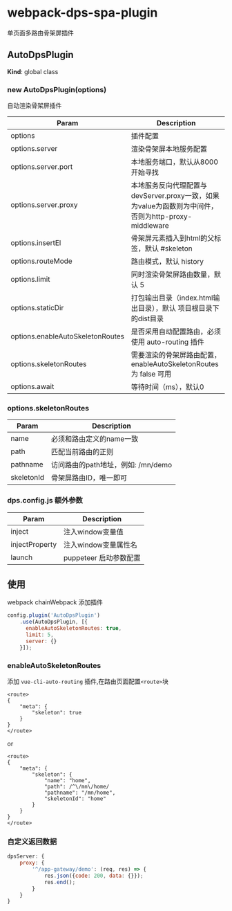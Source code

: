 # webpack-dps-spa-plugin
单页面多路由骨架屏插件

<a name="AutoDpsPlugin"></a>

## AutoDpsPlugin
**Kind**: global class  
<a name="new_AutoDpsPlugin_new"></a>

### new AutoDpsPlugin(options)
自动渲染骨架屏插件


| Param | Description |
| --- | --- |
| options | 插件配置 |
| options.server | 渲染骨架屏本地服务配置 |
| options.server.port | 本地服务端口，默认从8000开始寻找 |
| options.server.proxy | 本地服务反向代理配置与devServer.proxy一致，如果为value为函数则为中间件，否则为http-proxy-middleware |
| options.insertEl | 骨架屏元素插入到html的父标签，默认 #skeleton |
| options.routeMode | 路由模式，默认 history |
| options.limit | 同时渲染骨架屏路由数量，默认 5 |
| options.staticDir | 打包输出目录（index.html输出目录），默认 项目根目录下的dist目录 |
| options.enableAutoSkeletonRoutes | 是否采用自动配置路由，必须使用 auto-routing 插件 |
| options.skeletonRoutes | 需要渲染的骨架屏路由配置，enableAutoSkeletonRoutes 为 false 可用 |
| options.await | 等待时间（ms），默认0 |

### options.skeletonRoutes
| Param | Description |
| --- | --- |
| name | 必须和路由定义的name一致 |
| path | 匹配当前路由的正则 |
| pathname | 访问路由的path地址，例如: /mn/demo |
| skeletonId | 骨架屏路由ID，唯一即可 |

### dps.config.js 额外参数
| Param | Description |
| --- | --- |
| inject | 注入window变量值 |
| injectProperty | 注入window变量属性名 |
| launch | puppeteer 启动参数配置 |

## 使用
webpack chainWebpack 添加插件 
```js
config.plugin('AutoDpsPlugin')
    .use(AutoDpsPlugin, [{
      enableAutoSkeletonRoutes: true,
      limit: 5,
      server: {}
    }]);
```

### enableAutoSkeletonRoutes
添加 `vue-cli-auto-routing` 插件,在路由页面配置`<route>`块
```
<route>
{
    "meta": {
        "skeleton": true
    }
}
</route>
```
or
```
<route>
{
    "meta": {
        "skeleton": {
            "name": "home",
            "path": /^\/mn\/home/
            "pathname": "/mn/home",
            "skeletonId": "home"
        }
    }
}
</route>
```

### 自定义返回数据
```js
dpsServer: {
    proxy: {
        '^/app-gateway/demo': (req, res) => {
            res.json({code: 200, data: {}});
            res.end();
        }
    }
}
```
